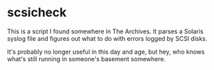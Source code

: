 scsicheck
=========
This is a script I found somewhere in The Archives. It parses a Solaris syslog file and figures out what to do with errors logged by SCSI disks.

It's probably no longer useful in this day and age, but hey, who knows what's still running in someone's basement somewhere.
